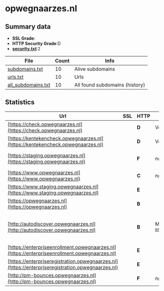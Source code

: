 

# opwegnaarzes.nl
## Summary data


 - **SSL Grade**:
 - **HTTP Security Grade**:D
 - **[security.txt](https://www.digitaleoverheid.nl/nieuws/standaard-security-txt-nu-verplicht-voor-overheid/)**:2


| File       | Count | Info |
|------------|-------|------|
|[subdomains.txt](/data/opwegnaarzes.nl/subdomains.txt)|10|Alive subdomains|
|[urls.txt](/data/opwegnaarzes.nl/urls.txt)|10|Urls|
|[all_subdomains.txt](/data/opwegnaarzes.nl/all_subdomains.txt)|10|All found subdomains (history)|


## Statistics


| Url | SSL | HTTP | Server | Cookie | HSTS | CORS | CTO | CSP | XFO | XXP | RP |FP| Tech |Title |
|--------|-------|-------|------|------|------|------|------|------|------|------|------|------|------|------|
|[https://check.opwegnaarzes.nl](https://check.opwegnaarzes.nl)| | **D**|Vercel| |:white_check_mark: | :warning:| | | | | :white_check_mark: | |HSTS Vercel||
|[https://kentekencheck.opwegnaarzes.nl](https://kentekencheck.opwegnaarzes.nl)| | **D**|Vercel| |:white_check_mark: | :warning:| | | | | :white_check_mark: | |HSTS Vercel||
|[https://staging.opwegnaarzes.nl](https://staging.opwegnaarzes.nl)| | **F**|nginx| | | :warning:| | | :white_check_mark: | | :white_check_mark: | |Concrete CMS Nginx PHP|Home :: Op weg n...|
|[https://www.opwegnaarzes.nl](https://www.opwegnaarzes.nl)| | **C**|nginx| |:white_check_mark: | :warning:| | | :white_check_mark: | | :white_check_mark: | |HSTS Nginx|Redirecting to h...|
|[https://www.staging.opwegnaarzes.nl](https://www.staging.opwegnaarzes.nl)| | **E**|| | | | | | | | :white_check_mark: | |||
|[https://opwegnaarzes.nl](https://opwegnaarzes.nl)| | **B**|| |:white_check_mark: | :warning:| | | :white_check_mark: | | :white_check_mark: | |HSTS||
|[http://autodiscover.opwegnaarzes.nl](http://autodiscover.opwegnaarzes.nl)| | **B**|Microsoft-IIS/10.0|:white_check_mark: |:white_check_mark: | | | | :white_check_mark: | :white_check_mark: | :white_check_mark: | |IIS:10.0 Microsoft ASP.NET Windows Server||
|[https://enterpriseenrollment.opwegnaarzes.nl](https://enterpriseenrollment.opwegnaarzes.nl)| | **E**|| | | | | | | | :white_check_mark: | |HSTS||
|[https://enterpriseregistration.opwegnaarzes.nl](https://enterpriseregistration.opwegnaarzes.nl)| | **E**|| | | | | | | | :white_check_mark: | |||
|[http://pm-bounces.opwegnaarzes.nl](http://pm-bounces.opwegnaarzes.nl)| | **F**|nginx/1.25.3| | | | | | | | :white_check_mark: | |Nginx:1.25.3|Postmark — Email...|

